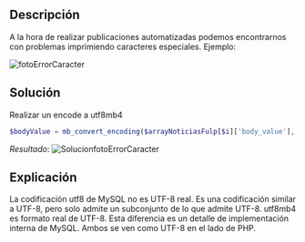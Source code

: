 ## Descripción

A la hora de realizar publicaciones automatizadas podemos encontrarnos con problemas imprimiendo caracteres especiales. 
Ejemplo:

![fotoErrorCaracter](?raw=true)

## Solución

Realizar un encode a utf8mb4 

```php
$bodyValue = mb_convert_encoding($arrayNoticiasFulp[$i]['body_value'],'UTF-8', 'Windows-1252');
```
*Resultado*:
![SolucionfotoErrorCaracter](?raw=true)

## Explicación

La codificación utf8 de MySQL no es UTF-8 real. Es una codificación similar a UTF-8, pero solo admite un subconjunto de lo que admite UTF-8. utf8mb4 es formato real de UTF-8. Esta diferencia es un detalle de implementación interna de MySQL. Ambos se ven como UTF-8 en el lado de PHP. 